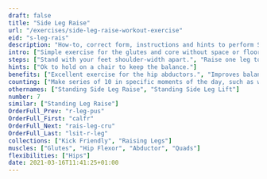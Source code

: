 ```yaml
---
draft: false
title: "Side Leg Raise"
url: "/exercises/side-leg-raise-workout-exercise"
eid: "s-leg-rais"
description: "How-to, correct form, instructions and hints to perform Side Leg Raise. Similar exercises and video demo"
intro: ["Simple exercise for the glutes and core without space or floor requisites."]
steps: ["Stand with your feet shoulder-width apart.", "Raise one leg to the side, waist high, while inhaling.", "Hold the top position for one or two seconds.", "Bring the leg down slowly, exhaling.", "This is one rep."]
hints: ["Ok to hold on a chair to keep the balance."]
benefits: ["Excellent exercise for the hip abductors.", "Improves balance."]
counting: ["Make series of 10 in specific moments of the day, such as when preparing to cook or turning the TV on.", "Define a 'legs weekend' with a goal which is a high number."]
othernames: ["Standing Side Leg Raise", "Standing Side Leg Lift"]
number: 7
similar: ["Standing Leg Raise"]
OrderFull_Prev: "r-leg-pus"
OrderFull_First: "calfr"
OrderFull_Next: "rais-leg-cru"
OrderFull_Last: "lsit-r-leg"
collections: ["Kick Friendly", "Raising Legs"]
muscles: ["Glutes", "Hip Flexor", "Abductor", "Quads"]
flexibilities: ["Hips"]
date: 2021-03-16T11:41:25+01:00
---
```

